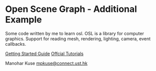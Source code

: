 # Open Scene Graph - Additional Example

Some code written by me to learn osl. OSL is a library for 
computer graphics. Support for reading mesh, rendering, lighting, 
camera, event callbacks.

[Getting Started Guide]( http://syntheractive.com/developer/downloads/OSGQSG.pdf ) 
[Offcial Tutorials](http://trac.openscenegraph.org/projects/osg/wiki/Support/Tutorials)

Manohar Kuse <mpkuse@connect.ust.hk>

